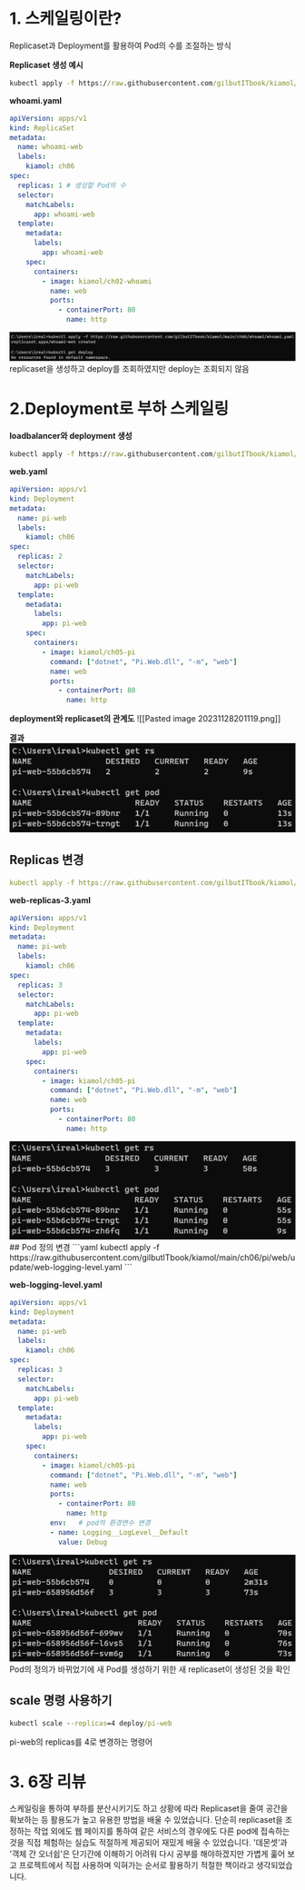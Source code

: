 # **1. 스케일링이란?**
Replicaset과 Deployment를 활용하여 Pod의 수를 조절하는 방식

**Replicaset 생성 예시**
```cmd
kubectl apply -f https://raw.githubusercontent.com/gilbutITbook/kiamol/main/ch06/whoami/whoami.yaml
```

**whoami.yaml**
```yaml
apiVersion: apps/v1
kind: ReplicaSet
metadata:
  name: whoami-web
  labels:
    kiamol: ch06
spec:
  replicas: 1 # 생성할 Pod의 수
  selector:
    matchLabels:
      app: whoami-web
  template:
    metadata:
      labels:
        app: whoami-web
    spec:
      containers:
        - image: kiamol/ch02-whoami
          name: web
          ports:
            - containerPort: 80
              name: http
```

<img src="/assets/Pasted image 20231128184757.png">
replicaset을 생성하고 deploy를 조회하였지만 deploy는 조회되지 않음   

# **2.Deployment로 부하 스케일링**

**loadbalancer와 deployment 생성**
```cmd
kubectl apply -f https://raw.githubusercontent.com/gilbutITbook/kiamol/main/ch06/pi/web/web-service.yaml -f https://raw.githubusercontent.com/gilbutITbook/kiamol/main/ch06/pi/web/web.yaml
```

**web.yaml**
```yaml
apiVersion: apps/v1
kind: Deployment
metadata:
  name: pi-web
  labels:
    kiamol: ch06
spec:
  replicas: 2
  selector:
    matchLabels:
      app: pi-web
  template:
    metadata:
      labels:
        app: pi-web
    spec:
      containers:
        - image: kiamol/ch05-pi
          command: ["dotnet", "Pi.Web.dll", "-m", "web"]
          name: web
          ports:
            - containerPort: 80
              name: http
```

**deployment와 replicaset의 관계도**
![[Pasted image 20231128201119.png]]

**결과**
<img src="/assets/Pasted image 20231128203330.png">
## Replicas 변경
```yaml
kubectl apply -f https://raw.githubusercontent.com/gilbutITbook/kiamol/main/ch06/pi/web/update/web-replicas-3.yaml
```

**web-replicas-3.yaml**
```yaml
apiVersion: apps/v1
kind: Deployment
metadata:
  name: pi-web
  labels:
    kiamol: ch06
spec:
  replicas: 3
  selector:
    matchLabels:
      app: pi-web
  template:
    metadata:
      labels:
        app: pi-web
    spec:
      containers:
        - image: kiamol/ch05-pi
          command: ["dotnet", "Pi.Web.dll", "-m", "web"]
          name: web
          ports:
            - containerPort: 80
              name: http
```

<img src="/assets/Pasted image 20231128203404.png">
## Pod 정의 변경
```yaml
kubectl apply -f https://raw.githubusercontent.com/gilbutITbook/kiamol/main/ch06/pi/web/update/web-logging-level.yaml
```

**web-logging-level.yaml**
```yaml
apiVersion: apps/v1
kind: Deployment
metadata:
  name: pi-web
  labels:
    kiamol: ch06
spec:
  replicas: 3
  selector:
    matchLabels:
      app: pi-web
  template:
    metadata:
      labels:
        app: pi-web
    spec:
      containers:
        - image: kiamol/ch05-pi
          command: ["dotnet", "Pi.Web.dll", "-m", "web"]
          name: web
          ports:
            - containerPort: 80
              name: http
          env:   # pod의 환경변수 변경
          - name: Logging__LogLevel__Default
            value: Debug
```

<img src="/assets/Pasted image 20231128203554.png">
Pod의 정의가 바뀌었기에 새 Pod를 생성하기 위한 새 replicaset이 생성된 것을 확인   

## scale 명령 사용하기
```cmd
kubectl scale --replicas=4 deploy/pi-web
```
pi-web의 replicas를 4로 변경하는 명령어


# **3. 6장 리뷰**
스케일링을 통하여 부하를 분산시키기도 하고 상황에 따라 Replicaset을 줄여 공간을 확보하는 등 활용도가 높고 유용한 방법을 배울 수 있었습니다.
단순히 replicaset을 조정하는 작업 외에도 웹 페이지를 통하여 같은 서비스의 경우에도 다른 pod에 접속하는 것을 직접 체험하는 실습도 적절하게 제공되어 재밌게 배울 수 있었습니다.
'데몬셋'과 '객체 간 오너쉽'은 단기간에 이해하기 어려워 다시 공부를 해야하겠지만 가볍게 훑어 보고 프로젝트에서 직접 사용하며 익혀가는 순서로 활용하기 적절한 책이라고 생각되었습니다.
